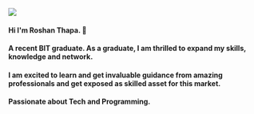 ![](https://photos.app.goo.gl/Y2m8Yhj6Pyq9fXZ97)

#### Hi I'm Roshan Thapa. 👋
#### A recent BIT graduate. As a graduate, I am thrilled to expand my skills, knowledge and network. 
#### I am excited to learn and get invaluable guidance from amazing professionals and get exposed as skilled asset for this market.
#### Passionate about Tech and Programming.
